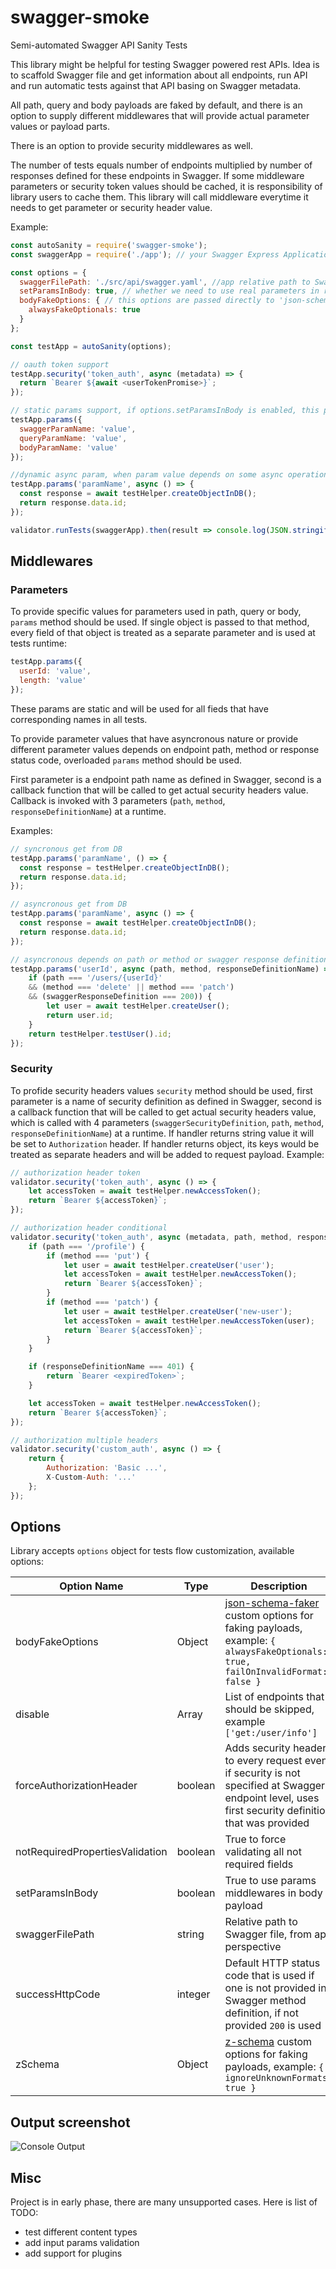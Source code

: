 # swagger-smoke
Semi-automated Swagger API Sanity Tests

This library might be helpful for testing Swagger powered rest APIs.
Idea is to scaffold Swagger file and get information about all endpoints, run API and run automatic tests against that API basing on Swagger metadata.

All path, query and body payloads are faked by default, and there is an option to supply different middlewares that will provide actual parameter values or payload parts.

There is an option to provide security middlewares as well.

The number of tests equals number of endpoints multiplied by number of responses defined for these endpoints in Swagger.
If some middleware parameters or security token values should be cached, it is responsibility of library users to cache them. This library will call middleware everytime it needs to get parameter or security header value.

Example:

```javascript
const autoSanity = require('swagger-smoke');
const swaggerApp = require('./app'); // your Swagger Express Application

const options = {
  swaggerFilePath: './src/api/swagger.yaml', //app relative path to Swagger file
  setParamsInBody: true, // whether we need to use real parameters in request fake payloads
  bodyFakeOptions: { // this options are passed directly to 'json-schema-faker' which is used for fakes
    alwaysFakeOptionals: true
  }
};

const testApp = autoSanity(options);

// oauth token support
testApp.security('token_auth', async (metadata) => {
  return `Bearer ${await <userTokenPromise>}`;
});

// static params support, if options.setParamsInBody is enabled, this params values will be used in fake request payloads
testApp.params({
  swaggerParamName: 'value',
  queryParamName: 'value',
  bodyParamName: 'value'
});

//dynamic async param, when param value depends on some async operation
testApp.params('paramName', async () => {
  const response = await testHelper.createObjectInDB();
  return response.data.id;
});

validator.runTests(swaggerApp).then(result => console.log(JSON.stringify(result)))
```

## Middlewares
### Parameters
To provide specific values for parameters used in path, query or body, `params` method should be used. If single object is passed to that method, every field of that object is treated as a separate parameter and is used at tests runtime:

```javascript
testApp.params({
  userId: 'value',
  length: 'value'
});
```

These params are static and will be used for all fieds that have corresponding names in all tests.

To provide parameter values that have asyncronous nature or provide different parameter values depends on endpoint path, method or response status code, overloaded `params` method should be used.

First parameter is a endpoint path name as defined in Swagger, second is a callback function that will be called to get actual security headers value. Callback is invoked with 3 parameters (`path`, `method`, `responseDefinitionName`) at a runtime.

Examples:
```javascript
// syncronous get from DB
testApp.params('paramName', () => {
  const response = testHelper.createObjectInDB();
  return response.data.id;
});

// asyncronous get from DB
testApp.params('paramName', async () => {
  const response = await testHelper.createObjectInDB();
  return response.data.id;
});

// asyncronous depends on path or method or swagger response definition
testApp.params('userId', async (path, method, responseDefinitionName) => {
	if (path === '/users/{userId}'
	&& (method === 'delete' || method === 'patch')
	&& (swaggerResponseDefinition === 200)) {
		let user = await testHelper.createUser();
		return user.id;
	}
	return testHelper.testUser().id;
});
```

### Security
To profide security headers values `security` method should be used, first parameter is a name of security definition as defined in Swagger, second is a callback function that will be called to get actual security headers value, which is called with 4 parameters (`swaggerSecurityDefinition`, `path`, `method`, `responseDefinitionName`) at a runtime. If handler returns string value it will be set to `Authorization` header. If handler returns object, its keys would be treated as separate headers and will be added to request payload. Example:
```javascript
// authorization header token
validator.security('token_auth', async () => {
	let accessToken = await testHelper.newAccessToken();
	return `Bearer ${accessToken}`;
});

// authorization header conditional
validator.security('token_auth', async (metadata, path, method, responseDefinitionName) => {
    if (path === '/profile') {
		if (method === 'put') {
		    let user = await testHelper.createUser('user');
			let accessToken = await testHelper.newAccessToken();
			return `Bearer ${accessToken}`;
		}
		if (method === 'patch') {
			let user = await testHelper.createUser('new-user');
			let accessToken = await testHelper.newAccessToken(user);
			return `Bearer ${accessToken}`;
		}
	}

	if (responseDefinitionName === 401) {
	    return `Bearer <expiredToken>`;
	}

	let accessToken = await testHelper.newAccessToken();
	return `Bearer ${accessToken}`;
});

// authorization multiple headers
validator.security('custom_auth', async () => {
    return {
        Authorization: 'Basic ...',
        X-Custom-Auth: '...'
    };
});
```

## Options
Library accepts `options` object for tests flow customization, available options:

| Option Name  | Type | Description |
| ---| --- | --- |
| bodyFakeOptions | Object | [json-schema-faker](https://github.com/json-schema-faker/json-schema-faker#custom-options) custom options for faking payloads, example: ```{ alwaysFakeOptionals: true, failOnInvalidFormat: false }``` |
| disable | Array<string> | List of endpoints that should be skipped, example `['get:/user/info']` |
| forceAuthorizationHeader  | boolean | Adds security headers to every request even if security is not specified at Swagger endpoint level, uses first security definition that was provided  |
| notRequiredPropertiesValidation | boolean | True to force validating all not required fields
| setParamsInBody | boolean | True to use params middlewares in body payload |
| swaggerFilePath  | string | Relative path to Swagger file, from app perspective  |
| successHttpCode | integer | Default HTTP status code that is used if one is not provided in Swagger method definition, if not provided `200` is used |
| zSchema | Object | [z-schema](https://github.com/zaggino/z-schema#options) custom options for faking payloads, example: ```{ ignoreUnknownFormats: true }``` |

## Output screenshot
![Console Output](https://lh3.googleusercontent.com/bDyciLss6kpZRa0vSsi1d8me2c-GvST1VuciWdGygkBxv4RaMH-Jyv_sbyTfC3iGpI-q-d4sm-Q88NJN47KT=w3360-h1692)

## Misc
Project is in early phase, there are many unsupported cases. Here is list of TODO:
- test different content types
- add input params validation
- add support for plugins
